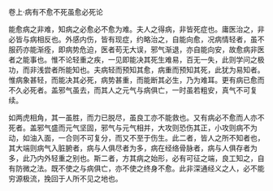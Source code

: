 卷上·病有不愈不死虽愈必死论

能愈病之非难，知病之必愈必不愈为难。夫人之得病，非皆死症也。庸医治之，非必皆与病相反也。外感内伤，皆有现症，约略治之，自能向愈，况病情轻者，虽不服药亦能渐痊，即病势危迫，医者苟无大误，邪气渐退，亦自能向安，故愈病非医者之能事也。惟不论轻重之疾，一见即能决其死生难易，百无一失，此则学问之极功，而非浅尝者所能知也。夫病轻而预知其愈，病重而预知其死，此犹为易知者。惟病象甚轻，而能决其必死，病势甚重，而能断其必生，乃为难耳。更有病已愈而不久必死者。盖邪气虽去，而其人之元气与病俱亡，一时虽若粗安，真气不可复续。

如两虎相角，其一虽胜，而力已脱尽，虽良工亦不能救也。又有病必不愈而人亦不死者。盖邪气盛而元气坚固，邪气与元气相并，大攻则恐伤其正，小攻则病不为动，如油入面，一合则不可复分，而又不至于伤生。此二者，皆人之所不知者也，其大端则病气入脏腑者，病与人俱尽者为多，病在经络骨脉者，病与人俱存者为多，此乃内外轻重之别也。斯二者，方其病之始形，必有可征之端，良工知之，自有防微之法。既不使之与病俱亡，亦不使之终身不愈。此非深通经义之人，必不能穷源极流，挽回于人所不见之地也。

